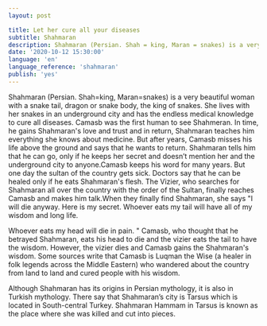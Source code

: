 ```yaml
---
layout: post

title: Let her cure all your diseases
subtitle: Shahmaran
description: Shahmaran (Persian. Shah = king, Maran = snakes) is a very beautiful woman with a snake tail, dragon or snake body, the king of snakes. She lives with her snakes in an underground city and has the endless medical knowledge to cure all diseases.
date: '2020-10-12 15:30:00'
language: 'en'
language_reference: 'shahmaran'
publish: 'yes'
---
```


Shahmaran (Persian. Shah=king, Maran=snakes) is a very beautiful woman with a snake tail, dragon or snake body, the king of snakes. She lives with her snakes in an underground city and has the endless medical knowledge to cure all diseases. Camasb was the first human to see Shahmeran. In time, he gains Shahmaran's love and trust and in return, Shahmaran teaches him everything she knows about medicine. But after years, Camasb misses his life above the ground and says that he wants to return. Shahmaran tells him that he can go, only if he keeps her secret and doesn’t mention her and the underground city to anyone.Camasb keeps his word for many years. But one day the sultan of the country gets sick. Doctors say that he can be healed only if he eats Shahmaran's flesh. The Vizier, who searches for Shahmaran all over the country with the order of the Sultan, finally reaches Camasb and makes him talk.When they finally find Shahmaran, she says "I will die anyway. Here is my secret. Whoever eats my tail will have all of my wisdom and long life.

Whoever eats my head will die in pain. " Camasb, who thought that he betrayed Shahmaran, eats his head to die and the vizier eats the tail to have the wisdom. However, the vizier dies and Camasb gains the Shahmaran's wisdom. Some sources write that Camasb is Luqman the Wise (a healer in folk legends across the Middle Eastern) who wandered about the country from land to land and cured people with his wisdom.

Although Shahmaran has its origins in Persian mythology, it is also in Turkish mythology. There say that Shahmaran’s city is Tarsus which is located in South-central Turkey. Shahmaran Hammam in Tarsus is known as the place where she was killed and cut into pieces.
